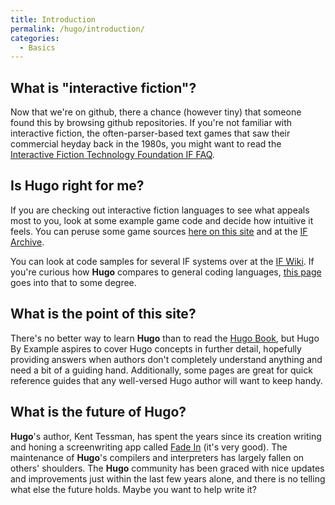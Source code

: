 ```yaml
---
title: Introduction
permalink: /hugo/introduction/
categories: 
  - Basics
---
```


## What is "interactive fiction"?
Now that we're on github, there a chance (however tiny) that someone found this by browsing
github repositories.  If you're not familiar with interactive fiction, the often-parser-based text games
that saw their commercial heyday back in the 1980s, you might want to read the [Interactive Fiction Technology Foundation IF FAQ](https://iftechfoundation.org/frequently-asked-questions/).

## Is Hugo right for me?
If you are checking out interactive fiction languages to see what appeals most to you, look at some example
game code and decide how intuitive it feels.  You can peruse some game sources [here on this site](https://hugoif.github.io/hugo-by-example/categories/#example-games) and at the 
[IF Archive](https://www.ifarchive.org/indexes/if-archive/games/source/hugo/).

You can look at code samples for several IF systems over at the [IF Wiki](http://ifwiki.org/index.php/Category:Examples_of_code).
If you're curious how **Hugo** compares to general coding languages, [this page](hugo/language-construction/) goes into that to some degree.

## What is the point of this site?
There's no better way to learn **Hugo** than to read the [Hugo Book](/hugo/hugo-book/), but Hugo By Example aspires to cover Hugo concepts in further detail, hopefully providing answers when authors don't completely understand anything and need a bit of a guiding hand.  Additionally, some pages are great for quick reference guides that any well-versed Hugo author will want to keep handy.

## What is the future of Hugo?
**Hugo**'s author, Kent Tessman, has spent the years since its creation writing and honing a screenwriting app called [Fade In](https://www.fadeinpro.com/) (it's very good).  The maintenance of **Hugo**'s compilers and interpreters has largely fallen on others' shoulders.  The **Hugo** community has been graced with nice updates and improvements just within the last few years alone, and there is no telling what else the future holds.  Maybe you want to help write it?

